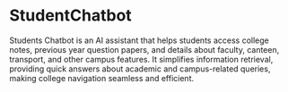 # StudentChatbot
Students Chatbot is an AI assistant that helps students access college notes, previous year question papers, and details about faculty, canteen, transport, and other campus features. It simplifies information retrieval, providing quick answers about academic and campus-related queries, making college navigation seamless and efficient.
